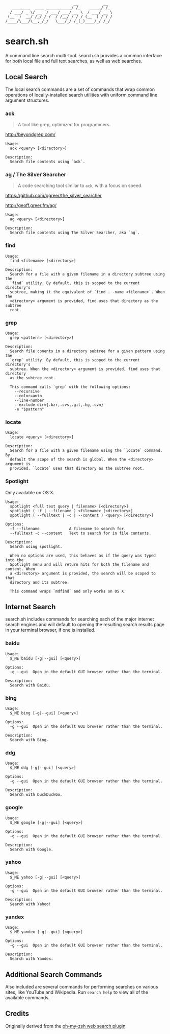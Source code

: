 ```
                              __           __
   ________  ____ ___________/ /_    _____/ /_
  / ___/ _ \/ __ `/ ___/ ___/ __ \  / ___/ __ \
 (__  )  __/ /_/ / /  / /__/ / / / (__  ) / / /
/____/\___/\__,_/_/   \___/_/ /_(_)____/_/ /_/
```

# search.sh

A command line search multi-tool. search.sh provides a common interface
for both local file and full text searches, as well as web searches.

## Local Search

The local search commands are a set of commands that wrap common
operations of locally-installed search utilities with uniform command
line argument structures.

### ack

> A tool like grep, optimized for programmers.

http://beyondgrep.com/

```
Usage:
  ack <query> [<directory>]

Description:
  Search file contents using `ack`.
```

### ag / The Silver Searcher

> A code searching tool similar to `ack`, with a focus on speed.

https://github.com/ggreer/the_silver_searcher

http://geoff.greer.fm/ag/

```
Usage:
  ag <query> [<directory>]

Description:
  Search file contents using The Silver Searcher, aka `ag`.
```

### find

```
Usage:
  find <filename> [<directory>]

Description:
  Search for a file with a given filename in a directory subtree using the
  `find` utility. By default, this is scoped to the current directory's
  subtree, making it the equivalent of `find . -name <filename>`. When the
  <directory> argument is provided, find uses that directory as the subtree
  root.
```

### grep

```
Usage:
  grep <pattern> [<directory>]

Description:
  Search file conents in a directory subtree for a given pattern using the
  `grep` utility. By default, this is scoped to the current directory's
  subtree. When the <directory> argument is provided, find uses that directory
  as the subtree root.

  This command calls `grep` with the following options:
    --recursive
    --color=auto
    --line-number
    --exclude-dir={.bzr,.cvs,.git,.hg,.svn}
    -e "$pattern"
```

### locate

```
Usage:
  locate <query> [<directory>]

Description:
  Search for a file with a given filename using the `locate` command. By
  default the scope of the search is global. When the <directory> argument is
  provided, `locate` uses that directory as the subtree root.
```

### Spotlight

Only available on OS X.

```
Usage:
  spotlight <full text query | filename> [<directory>]
  spotlight ( -f | --filename ) <filename> [<directory>]
  spotlight ( --fulltext | -c | --content ) <query> [<directory>]

Options:
  -f --filename             A filename to search for.
  --fulltext -c --content   Text to search for in file contents.

Description:
  Search using spotlight.

  When no options are used, this behaves as if the query was typed into the
  Spotlight menu and will return hits for both the filename and content. When
  a <directory> argument is provided, the search will be scoped to that
  directory and its subtree.

  This command wraps `mdfind` and only works on OS X.
```

## Internet Search

search.sh includes commands for searching each of the major internet
search engines and will default to opening the resulting search results
page in your terminal browser, if one is installed.

### baidu

```
Usage:
  $_ME baidu [-g|--gui] [<query>]

Options:
  -g --gui  Open in the default GUI browser rather than the terminal.

Description:
  Search with Baidu.
```

### bing

```
Usage:
  $_ME bing [-g|--gui] [<query>]

Options:
  -g --gui  Open in the default GUI browser rather than the terminal.

Description:
  Search with Bing.
```

### ddg

```
Usage:
  $_ME ddg [-g|--gui] [<query>]

Options:
  -g --gui  Open in the default GUI browser rather than the terminal.

Description:
  Search with DuckDuckGo.
```

### google

```
Usage:
  $_ME google [-g|--gui] [<query>]

Options:
  -g --gui  Open in the default GUI browser rather than the terminal.

Description:
  Search with Google.
```

### yahoo

```
Usage:
  $_ME yahoo [-g|--gui] [<query>]

Options:
  -g --gui  Open in the default GUI browser rather than the terminal.

Description:
  Search with Yahoo!
```

### yandex

```
Usage:
  $_ME yandex [-g|--gui] [<query>]

Options:
  -g --gui  Open in the default GUI browser rather than the terminal.

Description:
  Search with Yandex.
```

## Additional Search Commands

Also included are several commands for performing searches on various
sites, like YouTube and Wikipedia. Run `search help` to view all of the
available commands.

## Credits

Originally derived from the
[oh-my-zsh web search
plugin](http://git.io/oh-my-zsh-web-search-plugin).
